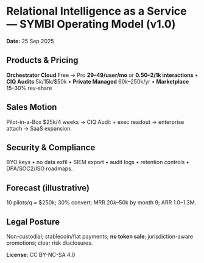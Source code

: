 # Relational Intelligence as a Service — SYMBI Operating Model (v1.0)
**Date:** 25 Sep 2025

## Products & Pricing
**Orchestrator Cloud** Free → Pro **$29–$49/user/mo** or **$0.50–$2/1k interactions** • **CIQ Audits** $5k/$15k/$50k • **Private Managed** $60k–$250k/yr • **Marketplace** 15–30% rev-share

## Sales Motion
Pilot-in-a-Box $25k/4 weeks → CIQ Audit + exec readout → enterprise attach → SaaS expansion.

## Security & Compliance
BYO keys • no data exfil • SIEM export • audit logs • retention controls • DPA/SOC2/ISO roadmaps.

## Forecast (illustrative)
10 pilots/q = $250k; 30% convert; MRR $20k–$50k by month 9; ARR $1.0–$1.3M.

## Legal Posture
Non-custodial; stablecoin/fiat payments; **no token sale**; jurisdiction-aware promotions; clear risk disclosures.

**License**: CC BY-NC-SA 4.0
